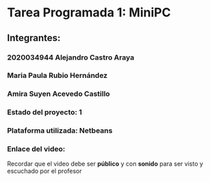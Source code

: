 # Tarea Programada 1: MiniPC
## Integrantes:
### 2020034944 Alejandro Castro Araya
###            Maria Paula Rubio Hernández
###            Amira Suyen Acevedo Castillo

### Estado del proyecto: 1
### Plataforma utilizada: Netbeans
### Enlace del video: 
Recordar que el video debe ser **público** y con **sonido** para ser visto y escuchado por el profesor
